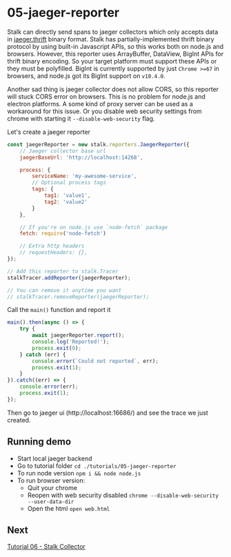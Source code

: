 # 05-jaeger-reporter

Stalk can directly send spans to jaeger collectors which only accepts data in [jaeger.thrift](https://github.com/jaegertracing/jaeger-idl/blob/master/thrift/jaeger.thrift) binary format. Stalk has partially-implemented thrift binary protocol by using built-in Javascript APIs, so this works both on node.js and browsers. However, this reporter uses ArrayBuffer, DataView, BigInt APIs for thrift binary encoding. So your target platform must support these APIs or they must be polyfilled. BigInt is currently supported by just `Chrome >=67` in browsers, and node.js got its BigInt support on `v10.4.0`.

Another sad thing is jaeger collector does not allow CORS, so this reporter will stuck CORS error on browsers. This is no problem for node.js and electron platforms. A some kind of proxy server can be used as a workaround for this issue. Or you disable web security settings from chrome with starting it `--disable-web-security` flag.

Let's create a jaeger reporter

```js
const jaegerReporter = new stalk.reporters.JaegerReporter({
    // Jaeger collector base url
    jaegerBaseUrl: 'http://localhost:14268',

    process: {
        serviceName: 'my-awesome-service',
        // Optional process tags
        tags: {
            tag1: 'value1',
            tag2: 'value2'
        }
    },

    // If you're on node.js use `node-fetch` package
    fetch: require('node-fetch')

    // Extra http headers
    // requestHeaders: {},
});

// Add this reporter to stalk.Tracer
stalkTracer.addReporter(jaegerReporter);

// You can remove it anytime you want
// stalkTracer.removeReporter(jaegerReporter);
```

Call the `main()` function and report it

```js
main().then(async () => {
    try {
        await jaegerReporter.report();
        console.log('Reported!');
        process.exit(0);
    } catch (err) {
        console.error(`Could not reported`, err);
        process.exit(1);
    }
}).catch((err) => {
    console.error(err);
    process.exit(1);
});
```

Then go to jaeger ui (http://localhost:16686/) and see the trace we just created.

## Running demo

- Start local jaeger backend
- Go to tutorial folder `cd ./tutorials/05-jaeger-reporter`
- To run node version `npm i && node node.js`
- To run browser version:
    - Quit your chrome
    - Reopen with web security disabled `chrome --disable-web-security --user-data-dir`
    - Open the html `open web.html`

## Next

[Tutorial 06 - Stalk Collector](../06-stalk-collector/README.md)
